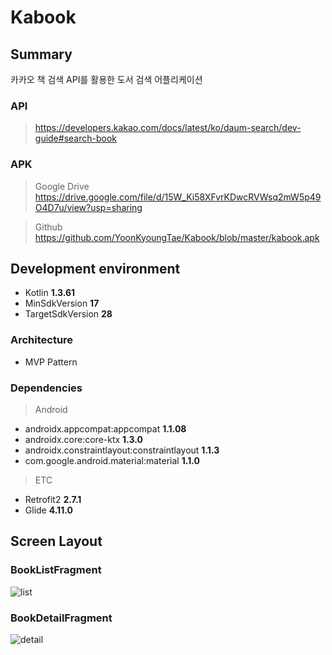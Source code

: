 # Kabook

## Summary
카카오 책 검색 API를 활용한 도서 검색 어플리케이션
### API
> https://developers.kakao.com/docs/latest/ko/daum-search/dev-guide#search-book

### APK
> Google Drive
https://drive.google.com/file/d/15W_Ki58XFvrKDwcRVWsq2mW5p49O4D7u/view?usp=sharing

> Github
https://github.com/YoonKyoungTae/Kabook/blob/master/kabook.apk

## Development environment
- Kotlin **1.3.61**
- MinSdkVersion **17**
- TargetSdkVersion **28**

### Architecture
- MVP Pattern

### Dependencies
> Android

- androidx.appcompat:appcompat **1.1.08**
- androidx.core:core-ktx **1.3.0**
- androidx.constraintlayout:constraintlayout **1.1.3**
- com.google.android.material:material **1.1.0**

> ETC

- Retrofit2 **2.7.1**
- Glide **4.11.0**

## Screen Layout
### BookListFragment
![list](https://user-images.githubusercontent.com/15024552/85865271-9787ed80-b800-11ea-819a-e0960176b91c.jpg)

### BookDetailFragment
![detail](https://user-images.githubusercontent.com/15024552/85865268-9656c080-b800-11ea-8114-e076bf4967d6.jpg)

